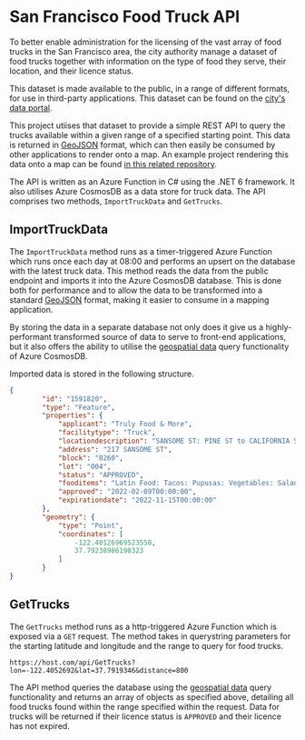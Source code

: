 ﻿# San Francisco Food Truck API

To better enable administration for the licensing of the vast array of food trucks in the San Francisco area, the city authority manage a dataset of food trucks together with information on the type of food they serve, their location, and their licence status.

This dataset is made available to the public, in a range of different formats, for use in third-party applications. This dataset can be found on the [city's data portal](https://data.sfgov.org/Economy-and-Community/Mobile-Food-Facility-Permit/rqzj-sfat/data).

This project utiises that dataset to provide a simple REST API to query the trucks available within a given range of a specified starting point. This data is returned in [GeoJSON](https://datatracker.ietf.org/doc/html/rfc7946) format, which can then easily be consumed by other applications to render onto a map. An example project rendering this data onto a map can be found [in this related repository](https://github.com/irarainey/food-truck-spa).

The API is written as an Azure Function in C# using the .NET 6 framework. It also utilises Azure CosmosDB as a data store for truck data. The API comprises two methods, `ImportTruckData` and `GetTrucks`.

## ImportTruckData

The `ImportTruckData` method runs as a timer-triggered Azure Function which runs once each day at 08:00 and performs an upsert on the database with the latest truck data. This method reads the data from the public endpoint and imports it into the Azure CosmosDB database. This is done both for performance and to allow the data to be transformed into a standard [GeoJSON](https://datatracker.ietf.org/doc/html/rfc7946) format, making it easier to consume in a mapping application.

By storing the data in a separate database not only does it give us a highly-performant transformed source of data to serve to front-end applications, but it also offers the ability to utilise the [geospatial data](https://docs.microsoft.com/en-us/azure/cosmos-db/sql/sql-query-geospatial-query) query functionality of Azure CosmosDB.

Imported data is stored in the following structure.

```json
{
        "id": "1591820",
        "type": "Feature",
        "properties": {
            "applicant": "Truly Food & More",
            "facilitytype": "Truck",
            "locationdescription": "SANSOME ST: PINE ST to CALIFORNIA ST (200 - 299)",
            "address": "217 SANSOME ST",
            "block": "0260",
            "lot": "004",
            "status": "APPROVED",
            "fooditems": "Latin Food: Tacos: Pupusas: Vegetables: Salad: Waters: Sodas",
            "approved": "2022-02-09T00:00:00",
            "expirationdate": "2022-11-15T00:00:00"
        },
        "geometry": {
            "type": "Point",
            "coordinates": [
                -122.40126969523558,
                37.79238986198323
            ]
        }
}
```

## GetTrucks

The `GetTrucks` method runs as a http-triggered Azure Function which is exposed via a `GET` request. The method takes in querystring parameters for the starting latitude and longitude and the range to query for food trucks.

```
https://host.com/api/GetTrucks?lon=-122.4052692&lat=37.7919346&distance=800
```

The API method queries the database using the [geospatial data](https://docs.microsoft.com/en-us/azure/cosmos-db/sql/sql-query-geospatial-query) query functionality and returns an array of objects as specified above, detailing all food trucks found within the range specified within the request. Data for trucks will be returned if their licence status is `APPROVED` and their licence has not expired.
